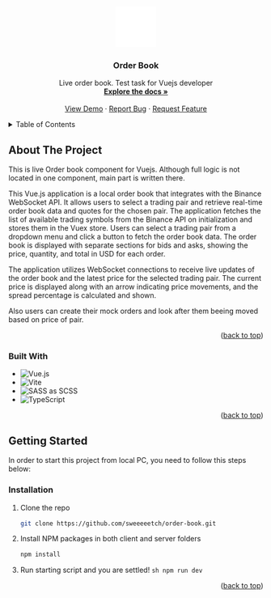 <div align="center">
  <a href="https://github.com/sweeeeetch/order-book">
    <img src="public/favicon.svg" alt="Logo" width="80" height="80">
  </a>

  <h3 align="center">Order Book</h3>

  <p align="center">
    Live order book. Test task for Vuejs developer
    <br />
    <a href="https://github.com/sweeeeetch/order-book"><strong>Explore the docs »</strong></a>
    <br />
    <br />
    <a href="https://fastidious-caramel-a438c3.netlify.app">View Demo</a>
    ·
    <a href="https://github.com/sweeeeetch/order-book/issues">Report Bug</a>
    ·
    <a href="https://github.com/sweeeeetch/order-book/issues">Request Feature</a>
  </p>
</div>

<details>
  <summary>Table of Contents</summary>
  <ol>
    <li>
      <a href="#about-the-project">About The Project</a>
      <ul>
        <li><a href="#built-with">Built With</a></li>
      </ul>
    </li>
    <li>
      <a href="#getting-started">Getting Started</a>
      <ul>
        <li><a href="#installation">Installation</a></li>
      </ul>
    </li>
  </ol>
</details>

## About The Project

This is live Order book component for Vuejs. Although full logic is not located in one component, main part is written there.

This Vue.js application is a local order book that integrates with the Binance WebSocket API. It allows users to select a trading pair and retrieve real-time order book data and quotes for the chosen pair. The application fetches the list of available trading symbols from the Binance API on initialization and stores them in the Vuex store. Users can select a trading pair from a dropdown menu and click a button to fetch the order book data. The order book is displayed with separate sections for bids and asks, showing the price, quantity, and total in USD for each order.

The application utilizes WebSocket connections to receive live updates of the order book and the latest price for the selected trading pair. The current price is displayed along with an arrow indicating price movements, and the spread percentage is calculated and shown.

Also users can create their mock orders and look after them beeing moved based on price of pair.

<p align="right">(<a href="#readme-top">back to top</a>)</p>

### Built With

- ![Vue.js](https://img.shields.io/badge/vuejs-%2335495e.svg?style=for-the-badge&logo=vuedotjs&logoColor=%234FC08D)
- ![Vite](https://img.shields.io/badge/vite-%23646CFF.svg?style=for-the-badge&logo=vite&logoColor=white)
- ![SASS](https://img.shields.io/badge/SASS-hotpink.svg?style=for-the-badge&logo=SASS&logoColor=white) as SCSS
- ![TypeScript](https://img.shields.io/badge/typescript-%23007ACC.svg?style=for-the-badge&logo=typescript&logoColor=white)

<p align="right">(<a href="#readme-top">back to top</a>)</p>

<!-- GETTING STARTED -->

## Getting Started

In order to start this project from local PC, you need to follow this steps below:

### Installation

1. Clone the repo
   ```sh
   git clone https://github.com/sweeeeetch/order-book.git
   ```
2. Install NPM packages in both client and server folders
   ```sh
   npm install
   ```
3. Run starting script and you are settled!
`sh
    npm run dev
    `
<p align="right">(<a href="#readme-top">back to top</a>)</p>
